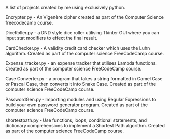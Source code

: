 A list of projects created by me using exclusively python.

Encrypter.py - An Vigenère cipher created as part of the Computer Science freecodecamp course.


DiceRoller.py - a DND style dice roller utilising Tkinter GUI where you can input stat modifiers to effect the final result.


CardChecker.py - A validity credit card checker which uses the Luhn algorithm. Created as part of the computer science FreeCodeCamp course. 


Expense_tracker.py - an expense tracker that utilises Lambda functions. Created as part of the computer science FreeCodeCamp course. 


Case Converter.py -  a program that takes a string formatted in Camel Case or Pascal Case, then converts it into Snake Case. Created as part of the computer science FreeCodeCamp course. 


PasswordGen.py - Importing modules and using Regular Expressions to build your own password generator program. Created as part of the computer science FreeCodeCamp course. 



shortestpath.py -  Use functions, loops, conditional statements, and dictionary comprehensions to implement a Shortest Path algorithm. Created as part of the computer science FreeCodeCamp course. 

